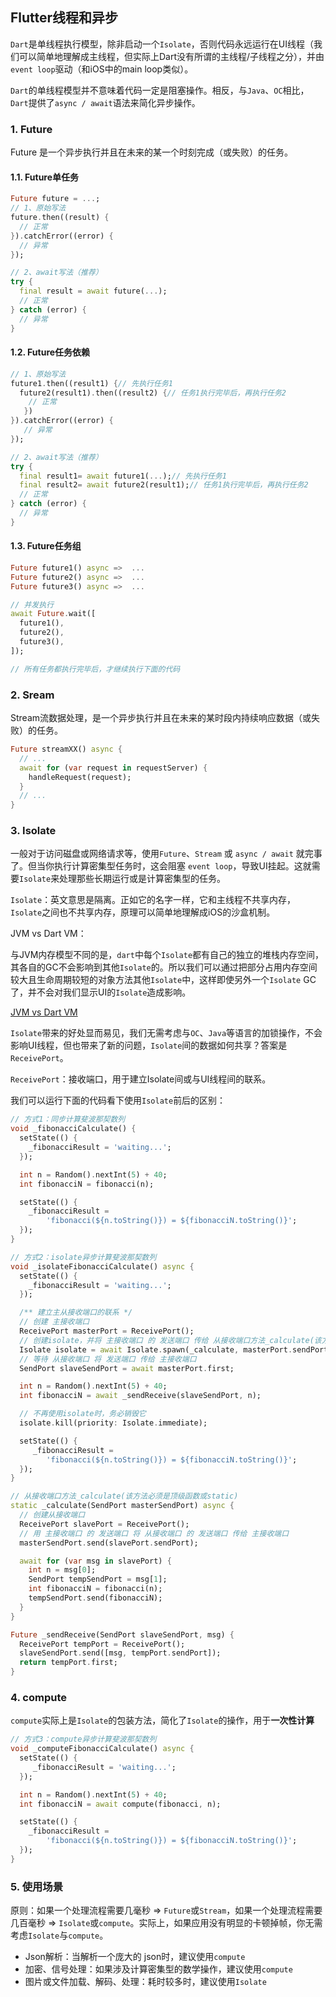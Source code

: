 ## Flutter线程和异步

`Dart`是单线程执行模型，除非启动一个`Isolate`，否则代码永远运行在UI线程（我们可以简单地理解成主线程，但实际上Dart没有所谓的主线程/子线程之分），并由`event loop`驱动（和iOS中的main loop类似）。

`Dart`的单线程模型并不意味着代码一定是阻塞操作。相反，与`Java`、`OC`相比，`Dart`提供了`async / await`语法来简化异步操作。

### 1. Future

Future 是一个异步执行并且在未来的某一个时刻完成（或失败）的任务。

#### 1.1. Future单任务

```dart
Future future = ...;
// 1、原始写法
future.then((result) {
  // 正常
}).catchError((error) {
  // 异常
});

// 2、await写法（推荐）
try {
  final result = await future(...);
  // 正常
} catch (error) {
  // 异常
}
```

#### 1.2. Future任务依赖

```dart
// 1、原始写法
future1.then((result1) {// 先执行任务1
  future2(result1).then((result2) {// 任务1执行完毕后，再执行任务2
    // 正常
   })
}).catchError((error) {
   // 异常
});

// 2、await写法（推荐）
try {
  final result1= await future1(...);// 先执行任务1
  final result2= await future2(result1);// 任务1执行完毕后，再执行任务2
  // 正常
} catch (error) {
  // 异常
}
```

#### 1.3. Future任务组

```dart
Future future1() async =>  ...
Future future2() async =>  ...
Future future3() async =>  ...

// 并发执行
await Future.wait([
  future1(),
  future2(),
  future3(),
]);

// 所有任务都执行完毕后，才继续执行下面的代码
```

### 2. Sream

Stream流数据处理，是一个异步执行并且在未来的某时段内持续响应数据（或失败）的任务。

```dart
Future streamXX() async {
  // ...
  await for (var request in requestServer) {
    handleRequest(request);
  }
  // ...
}
```

### 3. Isolate

一般对于访问磁盘或网络请求等，使用`Future`、`Stream` 或 `async / await` 就完事了。但当你执行计算密集型任务时，这会阻塞 `event loop`，导致UI挂起。这就需要`Isolate`来处理那些长期运行或是计算密集型的任务。

`Isolate`：英文意思是隔离。正如它的名字一样，它和主线程不共享内存，`Isolate`之间也不共享内存，原理可以简单地理解成iOS的沙盒机制。

JVM vs Dart VM：

与JVM内存模型不同的是，`dart`中每个`Isolate`都有自己的独立的堆栈内存空间，其各自的GC不会影响到其他`Isolate`的。所以我们可以通过把部分占用内存空间较大且生命周期较短的对象方法其他`Isolate`中，这样即使另外一个`Isolate` GC了，并不会对我们显示UI的`Isolate`造成影响。

[JVM vs Dart VM]()

`Isolate`带来的好处显而易见，我们无需考虑与`OC`、`Java`等语言的加锁操作，不会影响UI线程，但也带来了新的问题，`Isolate`间的数据如何共享？答案是`ReceivePort`。

`ReceivePort`：接收端口，用于建立Isolate间或与UI线程间的联系。

我们可以运行下面的代码看下使用`Isolate`前后的区别：

```dart
// 方式1：同步计算斐波那契数列
void _fibonacciCalculate() {
  setState(() {
    _fibonacciResult = 'waiting...';
  });

  int n = Random().nextInt(5) + 40;
  int fibonacciN = fibonacci(n);

  setState(() {
    _fibonacciResult =
        'fibonacci(${n.toString()}) = ${fibonacciN.toString()}';
  });
}
```

```dart
// 方式2：isolate异步计算斐波那契数列
void _isolateFibonacciCalculate() async {
  setState(() {
    _fibonacciResult = 'waiting...';
  });

  /** 建立主从接收端口的联系 */
  // 创建 主接收端口
  ReceivePort masterPort = ReceivePort();
  // 创建isolate，并将 主接收端口 的 发送端口 传给 从接收端口方法_calculate(该方法必须是顶级函数或static)
  Isolate isolate = await Isolate.spawn(_calculate, masterPort.sendPort);
  // 等待 从接收端口 将 发送端口 传给 主接收端口
  SendPort slaveSendPort = await masterPort.first;

  int n = Random().nextInt(5) + 40;
  int fibonacciN = await _sendReceive(slaveSendPort, n);

  // 不再使用isolate时，务必销毁它
  isolate.kill(priority: Isolate.immediate);

  setState(() {
     _fibonacciResult =
        'fibonacci(${n.toString()}) = ${fibonacciN.toString()}';
  });    
}

// 从接收端口方法_calculate(该方法必须是顶级函数或static)
static _calculate(SendPort masterSendPort) async {
  // 创建从接收端口
  ReceivePort slavePort = ReceivePort();
  // 用 主接收端口 的 发送端口 将 从接收端口 的 发送端口 传给 主接收端口
  masterSendPort.send(slavePort.sendPort);

  await for (var msg in slavePort) {
    int n = msg[0];
    SendPort tempSendPort = msg[1];
    int fibonacciN = fibonacci(n);
    tempSendPort.send(fibonacciN);
  }
}

Future _sendReceive(SendPort slaveSendPort, msg) {
  ReceivePort tempPort = ReceivePort();
  slaveSendPort.send([msg, tempPort.sendPort]);
  return tempPort.first;
}
```



### 4. compute

`compute`实际上是`Isolate`的包装方法，简化了`Isolate`的操作，用于**一次性计算**

```dart
// 方式3：compute异步计算斐波那契数列
void _computeFibonacciCalculate() async {
  setState(() {
     _fibonacciResult = 'waiting...';
  });

  int n = Random().nextInt(5) + 40;
  int fibonacciN = await compute(fibonacci, n);

  setState(() {
    _fibonacciResult =
        'fibonacci(${n.toString()}) = ${fibonacciN.toString()}';
  });
}
```

### 5. 使用场景

原则：如果一个处理流程需要几毫秒 => `Future`或`Stream`，如果一个处理流程需要几百毫秒 => `Isolate`或`compute`。实际上，如果应用没有明显的卡顿掉帧，你无需考虑`Isolate`与`compute`。

- Json解析：当解析一个庞大的 json时，建议使用`compute`
- 加密、信号处理：如果涉及计算密集型的数学操作，建议使用`compute`
- 图片或文件加载、解码、处理：耗时较多时，建议使用`Isolate`